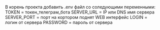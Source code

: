 В корень проекта добавить .env файл со соледующими переменными:
TOKEN = токен_телеграм_бота
SERVER_URL = IP или DNS имя сервера
SERVER_PORT = порт на кортором поднят WEB интерфейс
LOGIN = логин от сервера
PASSWORD = пароль от сервера
